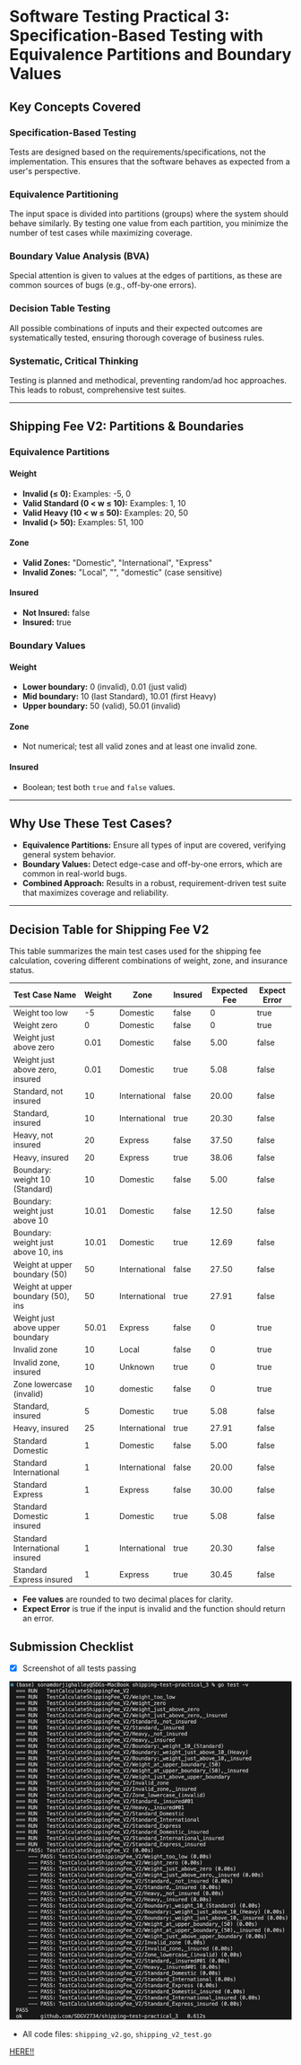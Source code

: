 # Software Testing Practical 3: Specification-Based Testing with Equivalence Partitions and Boundary Values

## Key Concepts Covered

### Specification-Based Testing

Tests are designed based on the requirements/specifications, not the implementation. This ensures that the software behaves as expected from a user's perspective.

### Equivalence Partitioning

The input space is divided into partitions (groups) where the system should behave similarly. By testing one value from each partition, you minimize the number of test cases while maximizing coverage.

### Boundary Value Analysis (BVA)

Special attention is given to values at the edges of partitions, as these are common sources of bugs (e.g., off-by-one errors).

### Decision Table Testing

All possible combinations of inputs and their expected outcomes are systematically tested, ensuring thorough coverage of business rules.

### Systematic, Critical Thinking

Testing is planned and methodical, preventing random/ad hoc approaches. This leads to robust, comprehensive test suites.

---

## Shipping Fee V2: Partitions & Boundaries

### Equivalence Partitions

#### Weight

- **Invalid (≤ 0):** Examples: -5, 0
- **Valid Standard (0 < w ≤ 10):** Examples: 1, 10
- **Valid Heavy (10 < w ≤ 50):** Examples: 20, 50
- **Invalid (> 50):** Examples: 51, 100

#### Zone

- **Valid Zones:** "Domestic", "International", "Express"
- **Invalid Zones:** "Local", "", "domestic" (case sensitive)

#### Insured

- **Not Insured:** false
- **Insured:** true

### Boundary Values

#### Weight

- **Lower boundary:** 0 (invalid), 0.01 (just valid)
- **Mid boundary:** 10 (last Standard), 10.01 (first Heavy)
- **Upper boundary:** 50 (valid), 50.01 (invalid)

#### Zone

- Not numerical; test all valid zones and at least one invalid zone.

#### Insured

- Boolean; test both `true` and `false` values.

---

## Why Use These Test Cases?

- **Equivalence Partitions:** Ensure all types of input are covered, verifying general system behavior.
- **Boundary Values:** Detect edge-case and off-by-one errors, which are common in real-world bugs.
- **Combined Approach:** Results in a robust, requirement-driven test suite that maximizes coverage and reliability.

---

## Decision Table for Shipping Fee V2

This table summarizes the main test cases used for the shipping fee calculation, covering different combinations of weight, zone, and insurance status.

| Test Case Name                      | Weight | Zone          | Insured | Expected Fee | Expect Error |
| ----------------------------------- | ------ | ------------- | ------- | ------------ | ------------ |
| Weight too low                      | -5     | Domestic      | false   | 0            | true         |
| Weight zero                         | 0      | Domestic      | false   | 0            | true         |
| Weight just above zero              | 0.01   | Domestic      | false   | 5.00         | false        |
| Weight just above zero, insured     | 0.01   | Domestic      | true    | 5.08         | false        |
| Standard, not insured               | 10     | International | false   | 20.00        | false        |
| Standard, insured                   | 10     | International | true    | 20.30        | false        |
| Heavy, not insured                  | 20     | Express       | false   | 37.50        | false        |
| Heavy, insured                      | 20     | Express       | true    | 38.06        | false        |
| Boundary: weight 10 (Standard)      | 10     | Domestic      | false   | 5.00         | false        |
| Boundary: weight just above 10      | 10.01  | Domestic      | false   | 12.50        | false        |
| Boundary: weight just above 10, ins | 10.01  | Domestic      | true    | 12.69        | false        |
| Weight at upper boundary (50)       | 50     | International | false   | 27.50        | false        |
| Weight at upper boundary (50), ins  | 50     | International | true    | 27.91        | false        |
| Weight just above upper boundary    | 50.01  | Express       | false   | 0            | true         |
| Invalid zone                        | 10     | Local         | false   | 0            | true         |
| Invalid zone, insured               | 10     | Unknown       | true    | 0            | true         |
| Zone lowercase (invalid)            | 10     | domestic      | false   | 0            | true         |
| Standard, insured                   | 5      | Domestic      | true    | 5.08         | false        |
| Heavy, insured                      | 25     | International | true    | 27.91        | false        |
| Standard Domestic                   | 1      | Domestic      | false   | 5.00         | false        |
| Standard International              | 1      | International | false   | 20.00        | false        |
| Standard Express                    | 1      | Express       | false   | 30.00        | false        |
| Standard Domestic insured           | 1      | Domestic      | true    | 5.08         | false        |
| Standard International insured      | 1      | International | true    | 20.30        | false        |
| Standard Express insured            | 1      | Express       | true    | 30.45        | false        |

- **Fee values** are rounded to two decimal places for clarity.
- **Expect Error** is true if the input is invalid and the function should return an error.


## Submission Checklist

- [x] Screenshot of all tests passing

![alt text](image1.png)

-  All code files: `shipping_v2.go`, `shipping_v2_test.go` 

[HERE!!](https://github.com/SDGV2734/SWE302_shipping_test_practical_3.git)
